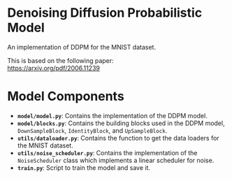 # Denoising Diffusion Probabilistic Model

An implementation of DDPM for the MNIST dataset.<p>

This is based on the following paper:<br>
https://arxiv.org/pdf/2006.11239

# Model Components

- **`model/model.py`**: Contains the implementation of the DDPM model.
- **`model/blocks.py`**: Contains the building blocks used in the DDPM model, `DownSampleBlock`, `IdentityBlock`, and `UpSampleBlock`.
- **`utils/dataloader.py`**: Contains the function to get the data loaders for the MNIST dataset.
- **`utils/noise_scheduler.py`**: Contains the implementation of the `NoiseScheduler` class which implements a linear scheduler for noise.
- **`train.py`**: Script to train the model and save it.
